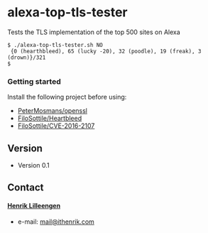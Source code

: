 alexa-top-tls-tester
======
Tests the TLS implementation of the top 500 sites on Alexa

```
$ ./alexa-top-tls-tester.sh NO
 {0 (hearthbleed), 65 (lucky -20), 32 (poodle), 19 (freak), 3 (drown)}/321
$

```

### Getting started
Install the following project before using:
 - [PeterMosmans/openssl](https://github.com/PeterMosmans/openssl)
 - [FiloSottile/Heartbleed](https://github.com/FiloSottile/Heartbleed)
 - [FiloSottile/CVE-2016-2107](https://github.com/FiloSottile/CVE-2016-2107)

## Version 
* Version 0.1

## Contact
#### [Henrik Lilleengen](https://ithenrik.com/)
* e-mail: mail@ithenrik.com
